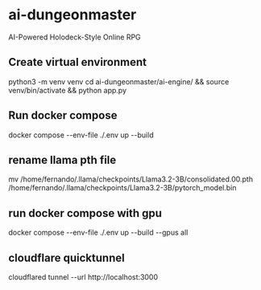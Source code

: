 # ai-dungeonmaster
AI-Powered Holodeck-Style Online RPG

## Create virtual environment
python3 -m venv venv
cd ai-dungeonmaster/ai-engine/ && source venv/bin/activate && python app.py

## Run docker compose
docker compose --env-file ./.env up --build

## rename llama pth file
mv /home/fernando/.llama/checkpoints/Llama3.2-3B/consolidated.00.pth /home/fernando/.llama/checkpoints/Llama3.2-3B/pytorch_model.bin

## run docker compose with gpu
docker compose --env-file ./.env up --build --gpus all

## cloudflare quicktunnel
cloudflared tunnel --url http://localhost:3000